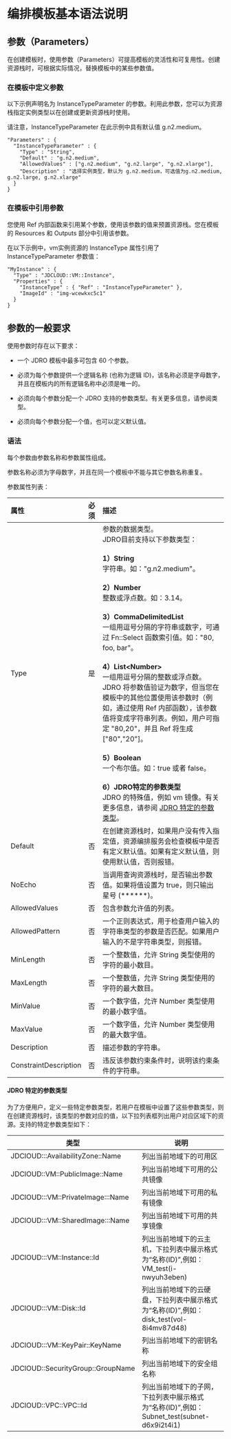 # 编排模板基本语法说明

## 参数（Parameters）
在创建模板时，使用参数（Parameters）可提高模板的灵活性和可复用性。创建资源栈时，可根据实际情况，替换模板中的某些参数值。

### 在模板中定义参数

以下示例声明名为 InstanceTypeParameter 的参数。利用此参数，您可以为资源栈指定实例类型以在创建或更新资源栈时使用。

请注意，InstanceTypeParameter 在此示例中具有默认值 g.n2.medium。


```
"Parameters" : {
  "InstanceTypeParameter" : {
    "Type" : "String",
    "Default" : "g.n2.medium",
    "AllowedValues" : ["g.n2.medium", "g.n2.large", "g.n2.xlarge"],
    "Description" : "选择实例类型，默认为 g.n2.medium，可选值为g.n2.medium, g.n2.large, g.n2.xlarge"
  }
}
```


### 在模板中引用参数

您使用 Ref 内部函数来引用某个参数，使用该参数的值来预置资源栈。您在模板的 Resources 和 Outputs 部分中引用该参数。

在以下示例中，vm实例资源的 InstanceType 属性引用了 InstanceTypeParameter 参数值：

```
"MyInstance" : {
  "Type" : "JDCLOUD::VM::Instance",
  "Properties" : {
    "InstanceType" : { "Ref" : "InstanceTypeParameter" },
    "ImageId" : "img-wcewkxc5c1"
  }
}
```

## 参数的一般要求

使用参数时存在以下要求：

* 一个 JDRO 模板中最多可包含 60 个参数。

* 必须为每个参数提供一个逻辑名称 (也称为逻辑 ID)，该名称必须是字母数字，并且在模板内的所有逻辑名称中必须是唯一的。

* 必须向每个参数分配一个 JDRO 支持的参数类型。有关更多信息，请参阅类型。

* 必须向每个参数分配一个值，也可以定义默认值。

### 语法

每个参数由参数名称和参数属性组成。

参数名称必须为字母数字，并且在同一个模板中不能与其它参数名称重复。

参数属性列表：

|属性|必须|描述|
|:--|:--|:--|
|Type|是|参数的数据类型。<br>JDRO目前支持以下参数类型：<br><br>**1）String**<br>字符串。如："g.n2.medium"。<br><br>**2）Number**<br>整数或浮点数。如：3.14。<br><br>**3）CommaDelimitedList**<br>一组用逗号分隔的字符串或数字，可通过 Fn::Select 函数索引值。如："80, foo, bar"。<br><br>**4）List\<Number\>**<br>一组用逗号分隔的整数或浮点数。JDRO 将参数值验证为数字，但当您在模板中的其他位置使用该参数时（例如，通过使用 Ref 内部函数），该参数值将变成字符串列表。例如，用户可指定 "80,20"，并且 Ref 将生成 ["80","20"]。<br><br>**5）Boolean**<br>一个布尔值。如：true 或者 false。<br><br>**6）JDRO特定的参数类型**<br>JDRO 的特殊值，例如 vm 镜像。有关更多信息，请参阅 [JDRO 特定的参数类型](../Operation-Guide/resource-type.md)。|
|Default|否|在创建资源栈时，如果用户没有传入指定值，资源编排服务会检查模板中是否有定义默认值。如果有定义默认值，则使用默认值，否则报错。|
|NoEcho|否|当调用查询资源栈时，是否输出参数值。如果将值设置为 true，则只输出星号 (******)。|
|AllowedValues|否|包含参数允许值的列表。|
|AllowedPattern|否|一个正则表达式，用于检查用户输入的字符串类型的参数是否匹配。如果用户输入的不是字符串类型，则报错。|
|MinLength|否|一个整数值，允许 String 类型使用的字符的最小数目。|
|MaxLength|否|一个整数值，允许 String 类型使用的字符的最大数目。|
|MinValue|否|一个数字值，允许 Number 类型使用的最小数字值。|
|MaxValue|否|一个数字值，允许 Number 类型使用的最大数字值。|
|Description|否|描述参数的字符串。|
|ConstraintDescription|否|违反该参数约束条件时，说明该约束条件的字符串。|

#### JDRO 特定的参数类型
为了方便用户，定义一些特定参数类型，若用户在模板中设置了这些参数类型，则在创建资源栈时，该类型的参数对应的值，以下拉列表框列出用户对应区域下的资源。支持的特定参数类型如下：

| 类型                              | 说明                                                                                        |
| --------------------------------- | ------------------------------------------------------------------------------------------- |
| JDClOUD:::AvailabilityZone::Name  | 列出当前地域下的可用区                                                                      |
| JDClOUD::VM::PublicImage::Name    | 列出当前地域下可用的公共镜像                                                                |
| JDClOUD:::VM::PrivateImage:::Name | 列出当前地域下可用的私有镜像                                                                |
| JDClOUD:::VM::SharedImage:::Name  | 列出当前地域下可用的共享镜像                                                                |
| JDClOUD:::VM::Instance::Id        | 列出当前地域下的云主机，下拉列表中展示格式为“名称(ID)”,例如：VM_test(i-nwyuh3eben)        |
| JDClOUD:::VM::Disk::Id            | 列出当前地域下的云硬盘，下拉列表中展示格式为“名称(ID)”,例如：disk_test(vol-8i4mv87d48)    |
| JDClOUD:::VM::KeyPair::KeyName    | 列出当前地域下的密钥名称                                                                    |
| JDClOUD::SecurityGroup::GroupName | 列出当前地域下的安全组名称                                                                  |
| JDClOUD::VPC::VPC::Id             | 列出当前地域下的子网，下拉列表中展示格式为“名称(ID)”,例如：Subnet_test(subnet-d6x9i2t4i1) |


